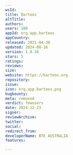 ```yaml
---
wsId: 
title: Barteos
altTitle: 
authors: 
users: 100
appId: org.app.barteos
appCountry: 
released: 2021-04-30
updated: 2024-08-16
version: 1.0.16
stars: 5
ratings: 
reviews: 
size: 
website: https://barteos.org
repository: 
issue: 
icon: org.app.barteos.png
bugbounty: 
meta: removed
verdict: fewusers
date: 2024-12-23
signer: 
reviewArchive: 
twitter: 
social: 
redirect_from: 
developerName: BTE AUSTRALIA
features: 

---
```


